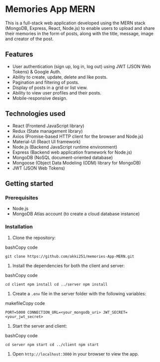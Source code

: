 Memories App MERN
=================

This is a full-stack web application developed using the MERN stack (MongoDB, Express, React, Node.js) to enable users to upload and share their memories in the form of posts, along with the title, message, image and creator of the post.

Features
--------

-   User authentication (sign up, log in, log out) using JWT (JSON Web Tokens) & Google Auth.
-   Ability to create, update, delete and like posts.
-   Pagination and filtering of posts.
-   Display of posts in a grid or list view.
-   Ability to view user profiles and their posts.
-   Mobile-responsive design.

Technologies used
-----------------

-   React (Frontend JavaScript library)
-   Redux (State management library)
-   Axios (Promise-based HTTP client for the browser and Node.js)
-   Material-UI (React UI framework)
-   Node.js (Backend JavaScript runtime environment)
-   Express (Backend web application framework for Node.js)
-   MongoDB (NoSQL document-oriented database)
-   Mongoose (Object Data Modeling (ODM) library for MongoDB)
-   JWT (JSON Web Tokens)

Getting started
---------------

### Prerequisites

-   Node.js
-   MongoDB Atlas account (to create a cloud database instance)

### Installation

1.  Clone the repository:

bashCopy code

`git clone https://github.com/akki251/memories-App-MERN.git`

1.  Install the dependencies for both the client and server:

bashCopy code

`cd client
npm install
cd ../server
npm install`

1.  Create a `.env` file in the server folder with the following variables:

makefileCopy code

`PORT=5000
CONNECTION_URL=<your_mongodb_uri>
JWT_SECRET=<your_jwt_secret>`

1.  Start the server and client:

bashCopy code

`cd server
npm start
cd ../client
npm start`

1.  Open `http://localhost:3000` in your browser to view the app.
